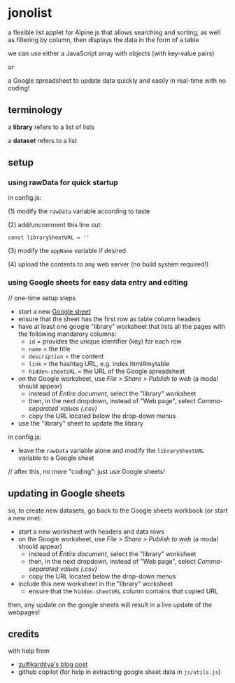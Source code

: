 # jonolist

a flexible list applet for Alpine.js that allows searching and sorting, as well as filtering by column, then displays the data in the form of a table

we can use either a JavaScript array with objects (with key-value pairs)

or 

a Google spreadsheet to update data quickly and easily in real-time with no coding!

## terminology

a **library** refers to a list of lists

a **dataset** refers to a list

## setup

### using rawData for quick startup

in config.js:

(1) modify the `rawData` variable according to taste

(2) add/uncomment this line out: 

```
const librarySheetURL = ''
```

(3) modify the `appName` variable if desired

(4) upload the contents to any web server (no build system required!)

### using Google sheets for easy data entry and editing

// one-time setup steps

* start a new [Google sheet](https://sheets.google.com)
* ensure that the sheet has the first row as table column headers 
* have at least one google "library" worksheet that lists all the pages with the following mandatory columns:   
  * `id` = provides the unique identifier (key) for each row
  * `name` = the title
  * `description` = the content
  * `link` = the hashtag URL, e.g. index.html#mytable
  * `hidden-sheetURL` = the URL of the Google spreadsheet
* on the Google worksheet, use _File > Share > Publish to web_ (a modal should appear)
  * instead of _Entire document_, select the "library" worksheet 
  * then, in the next dropdown, instead of "Web page", select _Comma-separated values (.csv)_
  * copy the URL located below the drop-down menus
* use the "library" sheet to update the library

in config.js:

* leave the `rawData` variable alone and modify the `librarySheetURL` variable to a Google sheet

// after this, no more "coding": just use Google sheets!

## updating in Google sheets

so, to create new datasets, go back to the Google sheets workbook (or start a new one): 

* start a new worksheet with headers and data rows
* on the Google worksheet, use _File > Share > Publish to web_ (a modal should appear)
  * instead of _Entire document_, select the "library" worksheet 
  * then, in the next dropdown, instead of "Web page", select _Comma-separated values (.csv)_
  * copy the URL located below the drop-down menus
* include this new worksheet in the "library" worksheet
  * ensure that the `hidden-sheetURL` column contains that copied URL 

then, any update on the google sheets will result in a live update of the webpages!

## credits

with help from

* [zulfikarditya's blog post](https://medium.com/@zulfikarditya/alpine-js-the-minimalist-javascript-framework-for-modern-web-development-839382997988) 
* github copilot (for help in extracting google sheet data in `js/utils.js`)